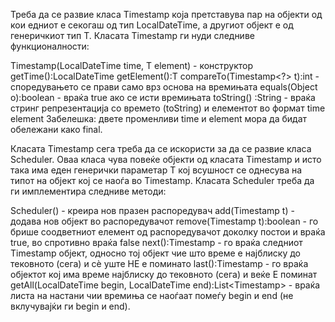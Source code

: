 Треба да се развие класа Timestamp која претставува пар на објекти од кои едниот е секогаш од тип LocalDateTime, а другиот објект е од генеричкиот тип T. Класата Timestamp ги нуди следниве функционалности:

Timestamp(LocalDateTime time, T element) - конструктор
getTime():LocalDateTime
getElement():T
compareTo(Timestamp<?> t):int - споредувањето се прави само врз основа на времињата
equals(Object o):boolean - враќа true ако се исти времињата
toString() :String - враќа стринг репрезентација со времето (toString) и елементот во формат time element
Забелешка: двете променливи time и element мора да бидат обележани како final.

Класата Timestamp сега треба да се искористи за да се развие класа Scheduler. Оваа класа чува повеќе објекти од класата Timestamp и исто така има еден генерички параметар T кој всушност се однесува на типот на објект кој се наоѓа во Timestamp. Класата Scheduler треба да ги имплементира следниве методи:

Scheduler() - креира нов празен распоредувач
add(Timestamp<T> t) - додава нов објект во распоредувачот
remove(Timestamp<T> t):boolean - го брише соодветниот елемент од распоредувачот доколку постои и враќа true, во спротивно враќа false
next():Timestamp<T> - го враќа следниот Timestamp објект, односно тој објект чие што време е најблиску до тековното (сега) и сѐ уште НЕ е поминато
last():Timestamp<T> - го враќа објектот кој има време најблиску до тековното (сега) и веќе E поминат
getAll(LocalDateTime begin, LocalDateTime end):List<Timestamp<T>> - враќа листа на настани чии времиња се наоѓаат помеѓу begin и end (не вклучувајќи ги begin и end).